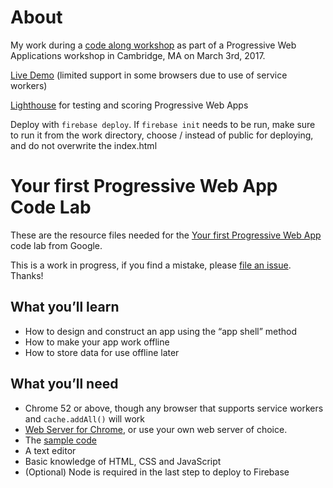 # About

My work during a [code along workshop](https://codelabs.developers.google.com/codelabs/your-first-pwapp/#0) as part of a Progressive Web Applications workshop in Cambridge, MA on March 3rd, 2017.

[Live Demo](https://progressive-web-app-demo-4ab0b.firebaseapp.com/) (limited support in some browsers due to use of service workers)

[Lighthouse](https://developers.google.com/web/tools/lighthouse/) for testing and scoring Progressive Web Apps

Deploy with `firebase deploy`. If `firebase init` needs to be run, make sure to run it from the work directory, choose / instead of public for deploying, and do not overwrite the index.html

# Your first Progressive Web App Code Lab

These are the resource files needed for the [Your first Progressive Web App](https://codelabs.developers.google.com/codelabs/your-first-pwapp/)
code lab from Google.

This is a work in progress, if you find a mistake, please [file an issue](https://github.com/googlecodelabs/your-first-pwapp/issues). Thanks!

## What you’ll learn
* How to design and construct an app using the “app shell” method
* How to make your app work offline
* How to store data for use offline later

## What you’ll need
* Chrome 52 or above, though any browser that supports service workers and `cache.addAll()` will work
* [Web Server for Chrome](https://chrome.google.com/webstore/detail/web-server-for-chrome/ofhbbkphhbklhfoeikjpcbhemlocgigb), or use your own web server of choice.
* The [sample code](https://github.com/googlecodelabs/your-first-pwapp/archive/master.zip)
* A text editor
* Basic knowledge of HTML, CSS and JavaScript
* (Optional) Node is required in the last step to deploy to Firebase
